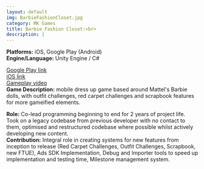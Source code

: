 ```yaml
---
layout: default
img: BarbieFashionCloset.jpg
category: MK Games
title: Barbie Fashion Closet:<br>
description: |
---
```

**Platforms:** iOS, Google Play (Android) <br>
**Engine/Language:** Unity Engine / C# <br>

<a href="https://play.google.com/store/apps/details?id=com.mattel.barbiesparkleblastkids&hl=en_AU">Google Play link</a> <br>
<a href="https://apps.apple.com/us/app/barbie-fashion-closet/id1246820069">iOS link</a> <br>
<a href="https://www.youtube.com/watch?v=v0Bw7X6YlIs&ab_channel=Barbie">Gameplay video</a> <br>
**Game Description:** mobile dress up game based around Mattel's Barbie dolls, with outfit challenges, red carpet challenges and scrapbook features for more gameified elements. <br> 

**Role:** Co-lead programming beginning to end for 2 years of project life. Took on a legacy codebase from previous developer with no contact to them, optimised and restructured codebase where possible whilst actively developing new content. <br>
**Contribution:** Integral role in creating systems for new features from inception to release (Red Carpet Challenges, Outfit Challenges, Scrapbook, new FTUE), Ads SDK Implementation, Debug and Importer tools to speed up implementation and testing time, Milestone management system. <br>
